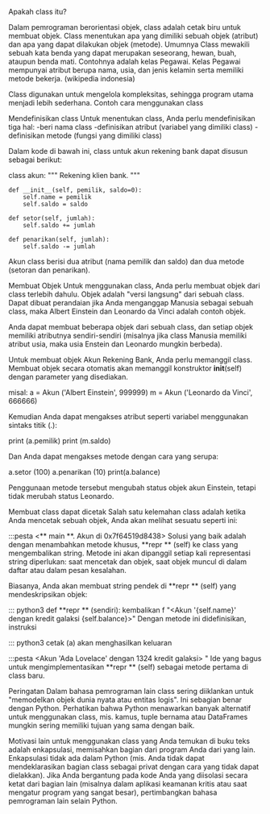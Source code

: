 Apakah class itu?

Dalam pemrograman berorientasi objek, class adalah cetak biru untuk membuat objek. Class menentukan apa yang dimiliki sebuah objek (atribut) dan apa yang dapat dilakukan objek (metode). Umumnya Class mewakili sebuah kata benda yang dapat merupakan seseorang, hewan, buah, ataupun benda mati. Contohnya adalah kelas Pegawai. Kelas Pegawai mempunyai atribut berupa nama, usia, dan jenis kelamin serta memiliki metode bekerja. (wikipedia indonesia)

Class digunakan untuk mengelola kompleksitas, sehingga program utama menjadi lebih sederhana.
Contoh cara menggunakan class

Mendefinisikan class
Untuk menentukan class, Anda perlu mendefinisikan tiga hal:
-beri nama class
-definisikan atribut (variabel yang dimiliki class)
-definisikan metode (fungsi yang dimiliki class)

Dalam kode di bawah ini, class untuk akun rekening bank dapat disusun sebagai berikut:

class akun:
"""
Rekening klien bank.
"""

    def __init__(self, pemilik, saldo=0):
        self.name = pemilik
        self.saldo = saldo

    def setor(self, jumlah):
        self.saldo += jumlah

    def penarikan(self, jumlah):
        self.saldo -= jumlah

Akun class berisi dua atribut (nama pemilik dan saldo) dan dua metode (setoran dan penarikan).

Membuat Objek
Untuk menggunakan class, Anda perlu membuat objek dari class terlebih dahulu. Objek adalah "versi langsung" dari sebuah class. Dapat dibuat perandaian jika Anda menganggap Manusia sebagai sebuah class, maka Albert Einstein dan Leonardo da Vinci adalah contoh objek.

Anda dapat membuat beberapa objek dari sebuah class, dan setiap objek memiliki atributnya sendiri-sendiri (misalnya jika class Manusia memiliki atribut usia, maka usia Enstein dan Leonardo mungkin berbeda).

Untuk membuat objek Akun Rekening Bank, Anda perlu memanggil class. Membuat objek secara otomatis akan memanggil konstruktor **init**(self) dengan parameter yang disediakan.

misal:
a = Akun ('Albert Einstein', 999999)
m = Akun ('Leonardo da Vinci', 666666)

Kemudian Anda dapat mengakses atribut seperti variabel menggunakan sintaks titik (.):

print (a.pemilik)
print (m.saldo)

Dan Anda dapat mengakses metode dengan cara yang serupa:

a.setor (100)
a.penarikan (10)
print(a.balance)

Penggunaan metode tersebut mengubah status objek akun Einstein, tetapi tidak merubah status Leonardo.

Membuat class dapat dicetak
Salah satu kelemahan class adalah ketika Anda mencetak sebuah objek, Anda akan melihat sesuatu seperti ini:

:::pesta
<** main **. Akun di 0x7f64519d8438>
Solusi yang baik adalah dengan menambahkan metode khusus, **repr ** (self) ke class yang mengembalikan string. Metode ini akan dipanggil setiap kali representasi string diperlukan: saat mencetak dan objek, saat objek muncul di dalam daftar atau dalam pesan kesalahan.

Biasanya, Anda akan membuat string pendek di **repr ** (self) yang mendeskripsikan objek:

::: python3
def **repr ** (sendiri):
kembalikan f "<Akun '{self.name}' dengan kredit galaksi {self.balance}>"
Dengan metode ini didefinisikan, instruksi

::: python3
cetak (a)
akan menghasilkan keluaran

:::pesta
<Akun 'Ada Lovelace' dengan 1324 kredit galaksi> "
Ide yang bagus untuk mengimplementasikan **repr ** (self) sebagai metode pertama di class baru.

Peringatan
Dalam bahasa pemrograman lain class sering diiklankan untuk "memodelkan objek dunia nyata atau entitas logis". Ini sebagian benar dengan Python. Perhatikan bahwa Python menawarkan banyak alternatif untuk menggunakan class, mis. kamus, tuple bernama atau DataFrames mungkin sering memiliki tujuan yang sama dengan baik.

Motivasi lain untuk menggunakan class yang Anda temukan di buku teks adalah enkapsulasi, memisahkan bagian dari program Anda dari yang lain. Enkapsulasi tidak ada dalam Python (mis. Anda tidak dapat mendeklarasikan bagian class sebagai privat dengan cara yang tidak dapat dielakkan). Jika Anda bergantung pada kode Anda yang diisolasi secara ketat dari bagian lain (misalnya dalam aplikasi keamanan kritis atau saat mengatur program yang sangat besar), pertimbangkan bahasa pemrograman lain selain Python.
